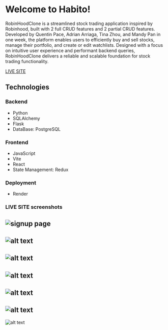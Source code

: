 # Welcome to Habito!

RobinHoodClone is a streamlined stock trading application inspired by Robinhood, built with 2 full CRUD features and 2 partial CRUD features. Developed by Quentin Pace, Adrian Arriaga, Tina Zhou, and Mandy Pan in one week, the platform enables users to efficiently buy and sell stocks, manage their portfolio, and create or edit watchlists. Designed with a focus on intuitive user experience and performant backend queries, RobinHoodClone delivers a reliable and scalable foundation for stock trading functionality.

[LIVE SITE](https://habito-lc92.onrender.com)

## Technologies

### Backend
- Python
- SQLAlchemy
- Flask
- DataBase: PostgreSQL
### Frontend
- JavaScript
- Vite
- React
-  State Management: Redux
### Deployment
- Render

### LIVE SITE screenshots
![signup page](/react-vite/public/images/signup.jpg)
---
![alt text](/react-vite/public/images/home-dark.jpg)
---
![alt text](/react-vite/public/images/stock-dark.jpg)
---
![alt text](/react-vite/public/images/portfolio-dark.jpg)
---
![alt text](/react-vite/public/images/portfolio-light.jpg)
---
![alt text](/react-vite/public/images/stock-light.jpg)
---
![alt text](/react-vite/public/images/home-light.jpg)
